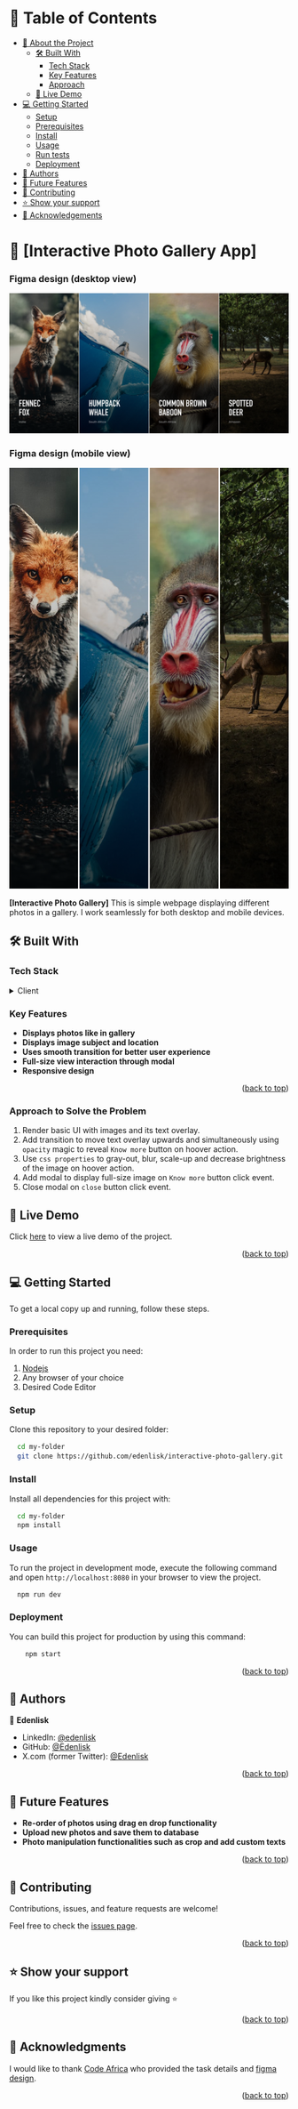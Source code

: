 
# 📗 Table of Contents

- [📖 About the Project](#about-project)
    - [🛠 Built With](#built-with)
        - [Tech Stack](#tech-stack)
        - [Key Features](#key-features)
        - [Approach](#approach)
    - [🚀 Live Demo](#live-demo)
- [💻 Getting Started](#getting-started)
    - [Setup](#setup)
    - [Prerequisites](#prerequisites)
    - [Install](#install)
    - [Usage](#usage)
    - [Run tests](#run-tests)
    - [Deployment](#triangular_flag_on_post-deployment)
- [👥 Authors](#authors)
- [🔭 Future Features](#future-features)
- [🤝 Contributing](#contributing)
- [⭐️ Show your support](#support)
- [🙏 Acknowledgements](#acknowledgements)


# 📖 [Interactive Photo Gallery App] <a name="about-project"></a>

### Figma design (desktop view)
![Figma design](./src/assets/images/figma-design-desktop.png)

### Figma design (mobile view)
![Figma design](./src/assets/images/figma-design-mobile.png)

**[Interactive Photo Gallery]**  This is simple webpage displaying different photos in a gallery. I work seamlessly for both desktop and mobile devices.
## 🛠 Built With <a name="built-with"></a>

### Tech Stack <a name="tech-stack"></a>

<details>
  <summary>Client</summary>
  <ul>
    <li><a href="https://developer.mozilla.org/en-US/docs/Web/JavaScript">Javascript</a></li>
    <li><a href="https://developer.mozilla.org/en-US/docs/Web/HTML">HTML</a></li>
    <li><a href="https://developer.mozilla.org/en-US/docs/Web/CSS">Plain CSS</a></li>
    <li><a href="https://webpack.js.org/">Webpack</a></li>
  </ul>
</details>


### Key Features <a name="key-features"></a>

- **Displays photos like in gallery**
- **Displays image subject and location**
- **Uses smooth transition for better user experience**
- **Full-size view interaction through modal**
- **Responsive design**


<p align="right">(<a href="#readme-top">back to top</a>)</p>


### Approach to Solve the Problem <a name="approach"></a>

1. Render basic UI with images and its text overlay.
2. Add transition to move text overlay upwards and simultaneously using `opacity` magic to reveal `Know more` button on hoover action.
3. Use `css properties` to gray-out, blur, scale-up and decrease brightness of the image on hoover action.
4. Add modal to display full-size image on `Know more` button click event.
5. Close modal on `close` button click event.


## 🚀 Live Demo <a name="live-demo"></a>
Click [here](https://real-time-ride-share-tracking.vercel.app/) to view a live demo of the project.


<p align="right">(<a href="#readme-top">back to top</a>)</p>


## 💻 Getting Started <a name="getting-started"></a>


To get a local copy up and running, follow these steps.

### Prerequisites

In order to run this project you need:

1. [Nodejs](https://nodejs.org/en)
2. Any browser of your choice
3. Desired Code Editor


### Setup

Clone this repository to your desired folder:

```sh
  cd my-folder
  git clone https://github.com/edenlisk/interactive-photo-gallery.git
```

### Install

Install all dependencies for this project with:

```sh
  cd my-folder
  npm install
```
### Usage

To run the project in development mode, execute the following command and open `http://localhost:8080` in your browser to view the project.

```sh
  npm run dev
```


### Deployment

You can build this project for production by using this command:

```sh
    npm start
```

<p align="right">(<a href="#readme-top">back to top</a>)</p>

## 👥 Authors <a name="authors"></a>

👤 **Edenlisk**

- LinkedIn: [@edenlisk](https://www.linkedin.com/in/nsanzimfura-enock-nkumbuyedeni/)
- GitHub: [@Edenlisk](https://github.com/edenlisk)
- X.com (former Twitter): [@Edenlisk](https://twitter.com/nkumbuyedeni)



<p align="right">(<a href="#readme-top">back to top</a>)</p>


## 🔭 Future Features <a name="future-features"></a>

[comment]: <> (> Describe 1 - 3 features you will add to the project.)

- **Re-order of photos using drag en drop functionality**
- **Upload new photos and save them to database**
- **Photo manipulation functionalities such as crop and add custom texts**

<p align="right">(<a href="#readme-top">back to top</a>)</p>


## 🤝 Contributing <a name="contributing"></a>

Contributions, issues, and feature requests are welcome!

Feel free to check the [issues page](https://github.com/edenlisk/interactive-photo-gallery/issues).

<p align="right">(<a href="#readme-top">back to top</a>)</p>


## ⭐️ Show your support <a name="support"></a>

[comment]: <> (> Write a message to encourage readers to support your project)

If you like this project kindly consider giving ⭐

<p align="right">(<a href="#readme-top">back to top</a>)</p>

## 🙏 Acknowledgments <a name="acknowledgements"></a>

[comment]: <> (> Give credit to everyone who inspired your codebase.)

I would like to thank [Code Africa](https://www.codeafrica.co/) who provided the task details and [figma design](https://www.figma.com/design/XF6xlvvHBv12WFveDjVoso/COA-Take-home-Challenge?node-id=1-482&t=YPq0HtowQthKPEw2-0).

<p align="right">(<a href="#readme-top">back to top</a>)</p>
